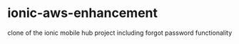 # ionic-aws-enhancement
clone of the ionic mobile hub project including forgot password functionality
